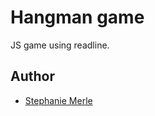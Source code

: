 # Hangman game

JS game using readline.


## Author

* [Stephanie Merle](https://github.com/Stephanie-Merle)
